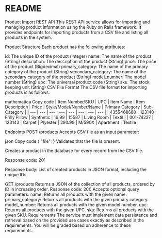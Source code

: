 # README

Product Import REST API
This REST API service allows for importing and managing product information using the Ruby on Rails framework. It provides endpoints for importing products from a CSV file and listing all products in the system.

Product Structure
Each product has the following attributes:

id: The unique ID of the product (integer)
name: The name of the product (String)
description: The description of the product (String)
price: The price of the product (Bigdecimal)
primary_category: The name of the primary category of the product (String)
secondary_category: The name of the secondary category of the product (String)
model_number: The model number (String)
upc: The universal product code (String)
sku: The stock keeping unit (String)
CSV File Format
The CSV file format for importing products is as follows:

mathematica
Copy code
| Item Number/SKU | UPC | Item Name | Item Description | Price | Style/Model/Number/Name | Primary Category | Sub-Category |
| --- | --- | --- | --- | --- | --- | --- | --- |
| 4355468680 | 123140 | Frilly Pillow | Synthetic | 19.99 | 15587 | Living Room | Textil |
| 001-74227 | 123143 | Carpet | Plyester | 290.99 | M/590X | Apartment | Textile |



Endpoints
POST /products
Accepts CSV file as an input parameter:

json
Copy code
{
  "file": <UploadFile name="products.csv">
}
Validates that the file is present.

Creates a product in the database for every record from the CSV file.

Response code: 201

Response body: List of created products in JSON format, including the unique IDs.

GET /products
Returns a JSON of the collection of all products, ordered by ID in increasing order.
Response code: 200
Accepts optional query parameters:
name: Returns all products with the given name.
primary_category: Returns all products with the given primary category.
model_number: Returns all products with the given model number.
upc: Returns all products with the given UPC.
sku: Returns all products with the given SKU.
Requirements
The service must implement data persistence and retrieval based on the provided use cases exactly as described in the requirements. You will be graded based on adherence to these requirements.
